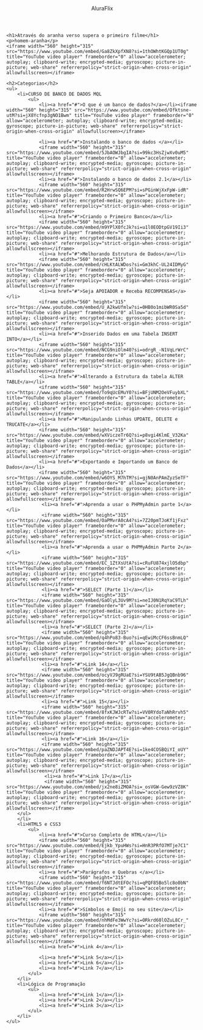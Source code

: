 <!DOCTYPE html>
<html lang="pt-br">
<head>
    <meta charset="UTF-8">
    <meta name="viewport" content="width=device-width, initial-scale=1.0">
    <title>AluraFlix</title>
</head>
<body>
    <header>AluraFlix</header>
    
    <h1>Através do aranha verso supera o primeiro filme</h1>  
    <p>homem-aranha</p>
    <iframe width="560" height="315" src="https://www.youtube.com/embed/Ga8ZkXpfXN8?si=1thOWhtKGQp1UT0g" title="YouTube video player" frameborder="0" allow="accelerometer; autoplay; clipboard-write; encrypted-media; gyroscope; picture-in-picture; web-share" referrerpolicy="strict-origin-when-cross-origin" allowfullscreen></iframe>
    
    <h2>Categorias</h2>
    <ul>
        <li>CURSO DE BANCO DE DADOS MQL
            <ul>
                <li><a href="#">O que é um banco de dados?</a></li><iframe width="560" height="315" src="https://www.youtube.com/embed/Ofktsne-utM?si=jX8Ycfnp3gNO1Bwm" title="YouTube video player" frameborder="0" allow="accelerometer; autoplay; clipboard-write; encrypted-media; gyroscope; picture-in-picture; web-share" referrerpolicy="strict-origin-when-cross-origin" allowfullscreen></iframe>
                
                <li><a href="#">Instalando o banco de dados </a></li>
                <iframe width="560" height="315" src="https://www.youtube.com/embed/5JbAOWJbgIA?si=99kc3HsZjwXv0uM5" title="YouTube video player" frameborder="0" allow="accelerometer; autoplay; clipboard-write; encrypted-media; gyroscope; picture-in-picture; web-share" referrerpolicy="strict-origin-when-cross-origin" allowfullscreen></iframe>
                <li><a href="#">Instalando o banco de dados 2.1</a></li>
                <iframe width="560" height="315" src="https://www.youtube.com/embed/R2HrwSQ6EPM?si=sPGinWjXxFpW-idR" title="YouTube video player" frameborder="0" allow="accelerometer; autoplay; clipboard-write; encrypted-media; gyroscope; picture-in-picture; web-share" referrerpolicy="strict-origin-when-cross-origin" allowfullscreen></iframe>
                <li><a href="#">Criando o Primeiro Banco</a></li>
                <iframe width="560" height="315" src="https://www.youtube.com/embed/m9YPlX0fcJk?si=u1l0EODtpGV19Ii3" title="YouTube video player" frameborder="0" allow="accelerometer; autoplay; clipboard-write; encrypted-media; gyroscope; picture-in-picture; web-share" referrerpolicy="strict-origin-when-cross-origin" allowfullscreen></iframe>
                <li><a href="#">Melhorando Estrutura de Dados</a></li>
                <iframe width="560" height="315" src="https://www.youtube.com/embed/cHLKtALWDos?si=Gm3khC-UL24IDMyG" title="YouTube video player" frameborder="0" allow="accelerometer; autoplay; clipboard-write; encrypted-media; gyroscope; picture-in-picture; web-share" referrerpolicy="strict-origin-when-cross-origin" allowfullscreen></iframe>
                <li><a href="#">Seja APOIADOR e Receba RECOMPENSAS</a></li>
                <iframe width="560" height="315" src="https://www.youtube.com/embed/U_A2kwUfmlw?si=0HB0o1mibWR0Sa5d" title="YouTube video player" frameborder="0" allow="accelerometer; autoplay; clipboard-write; encrypted-media; gyroscope; picture-in-picture; web-share" referrerpolicy="strict-origin-when-cross-origin" allowfullscreen></iframe>
                <li><a href="#">Inserido Dados em uma Tabela INSERT INTO</a></li>
                <iframe width="560" height="315" src="https://www.youtube.com/embed/NCG9niOlm40?si=odrgR_-N1VqLrWrC" title="YouTube video player" frameborder="0" allow="accelerometer; autoplay; clipboard-write; encrypted-media; gyroscope; picture-in-picture; web-share" referrerpolicy="strict-origin-when-cross-origin" allowfullscreen></iframe>
                <li><a href="#">Alterando a Estrutura da tabela ALTER TABLE</a></li>
                <iframe width="560" height="315" src="https://www.youtube.com/embed/To9qUcEMuY0?si=BFjUNM2OeVFuybXL" title="YouTube video player" frameborder="0" allow="accelerometer; autoplay; clipboard-write; encrypted-media; gyroscope; picture-in-picture; web-share" referrerpolicy="strict-origin-when-cross-origin" allowfullscreen></iframe>
                <li><a href="#">Manipulando Linhas UPDATE, DELETE e TRUCATE</a></li>
                <iframe width="560" height="315" src="https://www.youtube.com/embed/wXViczeTr6Q?si=p8vgi4KlmE_V32Ka" title="YouTube video player" frameborder="0" allow="accelerometer; autoplay; clipboard-write; encrypted-media; gyroscope; picture-in-picture; web-share" referrerpolicy="strict-origin-when-cross-origin" allowfullscreen></iframe>
                <li><a href="#">Exportando e Importando um Banco de Dados</a></li>
                <iframe width="560" height="315" src="https://www.youtube.com/embed/w6OYS_M7hTM?si=gjN0AnPAmZyzSeTF" title="YouTube video player" frameborder="0" allow="accelerometer; autoplay; clipboard-write; encrypted-media; gyroscope; picture-in-picture; web-share" referrerpolicy="strict-origin-when-cross-origin" allowfullscreen></iframe>
                 <li><a href="#">Aprenda a usar o PHPMyAdmin parte 1</a></li>
                 <iframe width="560" height="315" src="https://www.youtube.com/embed/OaPMvrA0cA4?si=7Z20pmTJoKf1jFxz" title="YouTube video player" frameborder="0" allow="accelerometer; autoplay; clipboard-write; encrypted-media; gyroscope; picture-in-picture; web-share" referrerpolicy="strict-origin-when-cross-origin" allowfullscreen></iframe>
                 <li><a href="#">Aprenda a usar o PHPMyAdmin Parte 2</a></li>
                 <iframe width="560" height="315" src="https://www.youtube.com/embed/EC_1ZtXsUtA?si=cRuFU874xjlO5dbp" title="YouTube video player" frameborder="0" allow="accelerometer; autoplay; clipboard-write; encrypted-media; gyroscope; picture-in-picture; web-share" referrerpolicy="strict-origin-when-cross-origin" allowfullscreen></iframe>
                 <li><a href="#">SELECT (Parte 1)</a></li>
                 <iframe width="560" height="315" src="https://www.youtube.com/embed/GaOlyL3Uv9M?si=neIJ0N1RqYaC9TLh" title="YouTube video player" frameborder="0" allow="accelerometer; autoplay; clipboard-write; encrypted-media; gyroscope; picture-in-picture; web-share" referrerpolicy="strict-origin-when-cross-origin" allowfullscreen></iframe>
                 <li><a href="#">SELECT (Parte 2)</a></li>
                 <iframe width="560" height="315" src="https://www.youtube.com/embed/q4hPo83-Buo?si=qEwiMcCF6ssBnmLQ" title="YouTube video player" frameborder="0" allow="accelerometer; autoplay; clipboard-write; encrypted-media; gyroscope; picture-in-picture; web-share" referrerpolicy="strict-origin-when-cross-origin" allowfullscreen></iframe>
                 <li><a href="#">Link 14</a></li>
                 <iframe width="560" height="315" src="https://www.youtube.com/embed/ocyVJ9gRUaE?si=YSU9tAB5JgQBnb96" title="YouTube video player" frameborder="0" allow="accelerometer; autoplay; clipboard-write; encrypted-media; gyroscope; picture-in-picture; web-share" referrerpolicy="strict-origin-when-cross-origin" allowfullscreen></iframe>
                 <li><a href="#">Link 15</a></li>
                 <iframe width="560" height="315" src="https://www.youtube.com/embed/8fxKJWJcRTw?si=VV0RYdoTaNhRrvh5" title="YouTube video player" frameborder="0" allow="accelerometer; autoplay; clipboard-write; encrypted-media; gyroscope; picture-in-picture; web-share" referrerpolicy="strict-origin-when-cross-origin" allowfullscreen></iframe>
                 <li><a href="#">Link 16</a></li>
                 <iframe width="560" height="315" src="https://www.youtube.com/embed/paZNDJAPT4E?si=1ke4COSBQiYI_oUY" title="YouTube video player" frameborder="0" allow="accelerometer; autoplay; clipboard-write; encrypted-media; gyroscope; picture-in-picture; web-share" referrerpolicy="strict-origin-when-cross-origin" allowfullscreen></iframe>
                  <li><a href="#">Link 17</a></li>
                  <iframe width="560" height="315" src="https://www.youtube.com/embed/jx2ne8iZMOA?si=_osVGW-Gew9zVZ8K" title="YouTube video player" frameborder="0" allow="accelerometer; autoplay; clipboard-write; encrypted-media; gyroscope; picture-in-picture; web-share" referrerpolicy="strict-origin-when-cross-origin" allowfullscreen></iframe>
        </ul>
        </li>
        <li>HTML5 e CSS3
            <ul>
                <li><a href="#">Curso Completo de HTML</a></li>
                <iframe width="560" height="315" src="https://www.youtube.com/embed/Ejkb_YpuHWs?si=HnR3PRfO7MTje7C1" title="YouTube video player" frameborder="0" allow="accelerometer; autoplay; clipboard-write; encrypted-media; gyroscope; picture-in-picture; web-share" referrerpolicy="strict-origin-when-cross-origin" allowfullscreen></iframe>
                <li><a href="#">Parágrafos e Quebras </a></li>
                <iframe width="560" height="315" src="https://www.youtube.com/embed/f6NTJdtEFOc?si=qPQF85Bo5lc8o0bN" title="YouTube video player" frameborder="0" allow="accelerometer; autoplay; clipboard-write; encrypted-media; gyroscope; picture-in-picture; web-share" referrerpolicy="strict-origin-when-cross-origin" allowfullscreen></iframe>
                <li><a href="#">Símbolos e Emoji no seu site</a></li>
                <iframe width="560" height="315" src="https://www.youtube.com/embed/nhMdFe3WwYc?si=ORkrd60lOZuL8Cr_" title="YouTube video player" frameborder="0" allow="accelerometer; autoplay; clipboard-write; encrypted-media; gyroscope; picture-in-picture; web-share" referrerpolicy="strict-origin-when-cross-origin" allowfullscreen></iframe>
                <li><a href="#">Link 4</a></li>
                
                <li><a href="#">Link 5</a></li>
                <li><a href="#">Link 6</a></li>
                <li><a href="#">Link 7</a></li>
            </ul>
        </li>
        <li>Lógica de Programação
            <ul>
                <li><a href="#">Link 1</a></li>
                <li><a href="#">Link 2</a></li>
                <li><a href="#">Link 3</a></li>
            </ul>
        </li>
    </ul>
</body>
</html>
